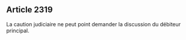 Article 2319
----
La caution judiciaire ne peut point demander la discussion du débiteur
principal.
